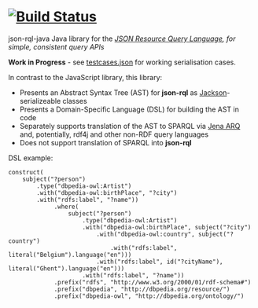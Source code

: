 # [![Build Status](https://travis-ci.org/gsvarovsky/json-rql-java.svg?branch=master)](https://travis-ci.org/gsvarovsky/json-rql)

json-rql-java
Java library for the 
_[JSON Resource Query Language](http://json-rql.org), for simple, consistent query APIs_

**Work in Progress** - see [testcases.json](/src/test/resources/org/jsonrql/testcases.json) for working serialisation cases.

In contrast to the JavaScript library, this library:
* Presents an Abstract Syntax Tree (AST) for **json-rql** as [Jackson](https://github.com/FasterXML/jackson)-serializeable classes
* Presents a Domain-Specific Language (DSL) for building the AST in code
* Separately supports translation of the AST to SPARQL via [Jena ARQ](https://jena.apache.org/documentation/query/) and, potentially, rdf4j and other non-RDF query languages
* Does not support translation of SPARQL into **json-rql**

DSL example:
```
construct(
    subject("?person")
        .type("dbpedia-owl:Artist")
        .with("dbpedia-owl:birthPlace", "?city")
        .with("rdfs:label", "?name"))
             .where(
                 subject("?person")
                     .type("dbpedia-owl:Artist")
                     .with("dbpedia-owl:birthPlace", subject("?city")
                         .with("dbpedia-owl:country", subject("?country")
                             .with("rdfs:label", literal("Belgium").language("en")))
                         .with("rdfs:label", id("?cityName"), literal("Ghent").language("en")))
                     .with("rdfs:label", "?name"))
             .prefix("rdfs", "http://www.w3.org/2000/01/rdf-schema#")
             .prefix("dbpedia", "http://dbpedia.org/resource/")
             .prefix("dbpedia-owl", "http://dbpedia.org/ontology/")
```